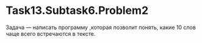 # Task13.Subtask6.Problem2
Задача — написать программу ,которая позволит понять, какие 10 слов чаще всего встречаются в тексте.
